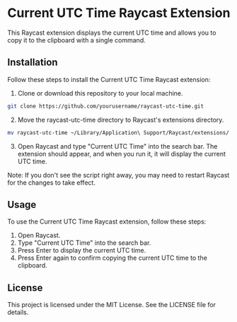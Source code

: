 # Current UTC Time Raycast Extension

This Raycast extension displays the current UTC time and allows you to copy it to the clipboard with a single command.

## Installation

Follow these steps to install the Current UTC Time Raycast extension:

1. Clone or download this repository to your local machine.

```bash
git clone https://github.com/yourusername/raycast-utc-time.git
```

2. Move the raycast-utc-time directory to Raycast's extensions directory.

```bash
mv raycast-utc-time ~/Library/Application\ Support/Raycast/extensions/
```

3. Open Raycast and type "Current UTC Time" into the search bar. The extension should appear, and when you run it, it will display the current UTC time.

Note: If you don't see the script right away, you may need to restart Raycast for the changes to take effect.

## Usage

To use the Current UTC Time Raycast extension, follow these steps:

1. Open Raycast.
2. Type "Current UTC Time" into the search bar.
3. Press Enter to display the current UTC time.
4. Press Enter again to confirm copying the current UTC time to the clipboard.

## License

This project is licensed under the MIT License. See the LICENSE file for details.